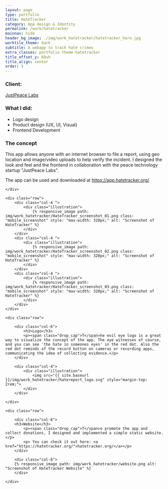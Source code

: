 ```yaml
---
layout: page
type: portfolio
title: HateTracker
category: App design & Identity
permalink: /work/hatetracker
mainnav: hide
header_bg_image: ./img/work_hatetracker/hatetracker_hero.jpg
worktile_theme: dark
subtitle: A webapp to track hate crimes 
extra_classes: portfolio theme-hatetracker
title_offset_y: 60vh
title_align: center
order: 5
---
```


<div class="wrapper">
	<div class="row">
		<div class="col-4 ">
			<div class="infobox">
				<h3>Client:</h3>
				<p><a href="https://justpeacelabs.org">JustPeace Labs</a></p>
				<h3>What I did:</h3>
				<ul>
					<li>Logo design</li>
					<li>Product design (UX, UI, Visual)</li>
					<li>Frontend Development</li>
				</ul>
			</div>
		</div>	
		<div class="col-6 offset-1">								
			<h3>The concept</h3>
			<p><span class="drop_cap">T</span>his app allows anyone with an internet browser to file a report, using geo location and image/video uploads to help verify the incident. I designed the look and feel and the frontend in collaboration with the peace technology startup "JustPeace Labs".</p> 	
			<p>The app can be used and downloaded at <a href="https://app.hatetracker.org/">https://app.hatetracker.org/</a></p>
		</div>
			
	</div>

	<div class="row">
		<div class="col-4 ">
			<div class="illustration">				
				{% responsive_image path: img/work_hatetracker/HateTracker_screenshot_01.png class: "mobile_screenshot" style: "max-width: 320px;" alt: "Screenshot of HateTracker" %}
			</div>
		</div>	
		<div class="col-4 ">
			<div class="illustration">
				{% responsive_image path: img/work_hatetracker/HateTracker_screenshot_02.png class: "mobile_screenshot" style: "max-width: 320px;" alt: "Screenshot of HateTracker" %}
			</div>
		</div>	
		<div class="col-4 ">
			<div class="illustration">
				{% responsive_image path: img/work_hatetracker/HateTracker_screenshot_03.png class: "mobile_screenshot" style: "max-width: 320px;" alt: "Screenshot of HateTracker" %}
			</div>
		</div>	
	</div>

	<div class="row">

		<div class="col-6">
			<h3>Logo</h3>
			<p><span class="drop_cap">T</span>he evil eye logo is a great way to visualize the concept of the app. The eye witnesses of course, and you can see 'the hate in someones eyes' in the red dot. Also the red dot reminds of the record button on cameras or recording apps, communicating the idea of collecting evidence.</p>	
		</div>

		<div class="col-4">
			<div class="illustration">
				<img src="{{ site.baseurl }}/img/work_hatetracker/hatereport_logo.svg" style="margin-top: 2rem;">					
			</div>
		</div>				
			
	</div>

	<div class="row">

		<div class="col-6">
		<h3>Website</h3>
			<p><span class="drop_cap">T</span>o promote the app and collect donations, I designed and implemented a simple static website.</p>
			<p> You can check it out here: <a href="https://hatetracker.org/">hatetracker.org/</a></p>
		</div>

		<div class="col-6">
		{% responsive_image path: img/work_hatetracker/website.png alt: "Screenshot of HateTracker Website" %}
		</div>

	</div>

	

</div>